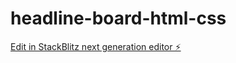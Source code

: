 # headline-board-html-css

[Edit in StackBlitz next generation editor ⚡️](https://stackblitz.com/~/github.com/230614440-T-Ephraim/headline-board-html-css)
